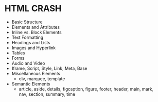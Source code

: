 # HTML CRASH

- Basic Structure
- Elements and Attributes
- Inline vs. Block Elements
- Text Formatting
- Headings and Lists
- Images and Hyperlink
- Tables
- Forms
- Audio and Video
- Iframe, Script, Style, Link, Meta, Base
- Miscellaneous Elements
    - div, marquee, template
- Semantic Elements
    - article, aside, details, figcaption, figure, footer, header, main, mark, nav, section, summary, time
